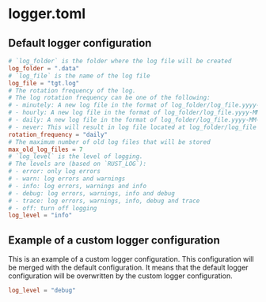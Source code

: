 # logger.toml

## Default logger configuration

```toml
# `log_folder` is the folder where the log file will be created
log_folder = ".data"
# `log_file` is the name of the log file
log_file = "tgt.log"
# The rotation frequency of the log.
# The log rotation frequency can be one of the following:
# - minutely: A new log file in the format of log_folder/log_file.yyyy-MM-dd-HH-mm will be created minutely (once per minute)
# - hourly: A new log file in the format of log_folder/log_file.yyyy-MM-dd-HH will be created hourly
# - daily: A new log file in the format of log_folder/log_file.yyyy-MM-dd will be created daily
# - never: This will result in log file located at log_folder/log_file
rotation_frequency = "daily"
# The maximum number of old log files that will be stored
max_old_log_files = 7
# `log_level` is the level of logging.
# The levels are (based on `RUST_LOG`):
# - error: only log errors
# - warn: log errors and warnings
# - info: log errors, warnings and info
# - debug: log errors, warnings, info and debug
# - trace: log errors, warnings, info, debug and trace
# - off: turn off logging
log_level = "info"
```

## Example of a custom logger configuration

This is an example of a custom logger configuration. This configuration will be merged with the default configuration.
It means that the default logger configuration will be overwritten by the custom logger configuration.

```toml
log_level = "debug"
```
